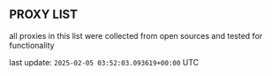 ## PROXY LIST

all proxies in this list were collected from open sources and tested for functionality

last update: `2025-02-05 03:52:03.093619+00:00` UTC